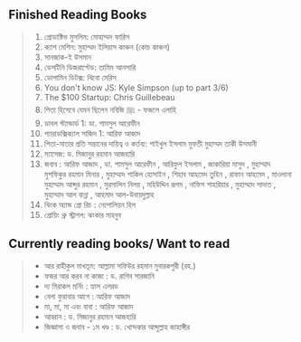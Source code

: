 ## Finished Reading Books

> 1. প্রোডাক্টিভ মুসলিম: মোহাম্মদ ফারিস
> 2. ক্যাশ মেশিন: মুহাম্মদ ইলিয়াস কাঞ্চন (কোচ কাঞ্চন)
> 3. সানজাক-ই উসমান
> 4. ডেসটিনি ডিজরাপ্টেড: তামিম আনসারি
> 5. ডোপামিন ডিটক্স: থিবো মেরিস
> 6. You don't know JS: Kyle Simpson (up to part 3/6)
> 7. The $100 Startup: Chris Guillebeau
> 8. পিতা হিসেবে যেমন ছিলেন নবিজি ﷺ - ফজলে এলাহি
> 9. ডাবল স্ট্যান্ডার্ড 1: ডা. শামসুল আরেফীন
> 10. প্যারাডক্সিক্যাল সাজিদ 1: আরিফ আজাদ
> 11. পিতা-মাতার প্রতি সন্তানের দায়িত্ব ও কর্তব্য: শাইখুল ইসলাম মুফতী মুহাম্মদ তাকী উসমানী
> 12. ম্যাসেজ: ড. মিজানুর রহমান আজহারি
> 13. জবাব : আরিফ আজাদ ,  ডা. শামসুল আরেফীন ,  আরিফুল ইসলাম ,  জাকারিয়া মাসুদ ,  মুহাম্মাদ মুশফিকুর রহমান মিনার ,  মুহাম্মাদ শাকিল হোসাইন ,  শিহাব আহমেদ তুহিন ,  রাফান আহমেদ ,  মাওলানা মুহাম্মাদ আব্দুর রহমান ,  মুরসালিন নিলয় ,  মহিউদ্দিন রূপম ,  নাফিস শাহরিয়ার ,  মুহাম্মাদ সাদাত ,  মুহাম্মাদ আল বান্না ,  আহমাদ আল-উবায়দুল্লাহ
> 14. থিংক অ্যান্ড গ্রো রিচ :  নেপোলিয়ন হিল
> 15. গ্রোয়িং থ্রু স্ট্রাগল: ঝংকার মাহবুব

## Currently reading books/ Want to read

> - আর রাহীকুল মাখতূম: আল্লামা সফিউর রহমান মুবারকপুরী (রহ.)
> - ফজর আর করব না কাজা : ড. রাগিব সারজানি
> - দ্য মিরাকল মর্নিং : হ্যাল এলরড
> - বেলা ফুরাবার আগে : আরিফ আজাদ
> - মা, মা, মা এবং বাবা : আরিফ আজাদ
> - আহ্বান : ড. মিজানুর রহমান আজহারি
> - জিজ্ঞাসা ও জবাব - ১ম খণ্ড : ড. খোন্দকার আব্দুল্লাহ জাহাঙ্গীর
